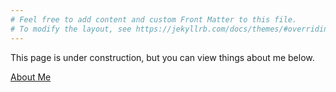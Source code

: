 ```yaml
---
# Feel free to add content and custom Front Matter to this file.
# To modify the layout, see https://jekyllrb.com/docs/themes/#overriding-theme-defaults
---
```


This page is under construction, but you can view things about me below.

[About Me](./about.md)
